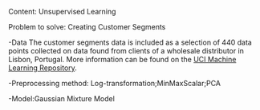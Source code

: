 Content: Unsupervised Learning

Problem to solve: Creating Customer Segments

-Data
The customer segments data is included as a selection of 440 data points collected on data found from clients of a wholesale distributor in Lisbon, Portugal. More information can be found on the [UCI Machine Learning Repository](https://archive.ics.uci.edu/ml/datasets/Wholesale+customers).

-Preprocessing method: Log-transformation;MinMaxScalar;PCA

-Model:Gaussian Mixture Model
